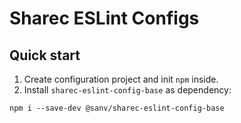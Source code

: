 # Sharec ESLint Configs

## Quick start

1. Create configuration project and init `npm` inside.
2. Install `sharec-eslint-config-base` as dependency:

```shell
npm i --save-dev @sanv/sharec-eslint-config-base
```
